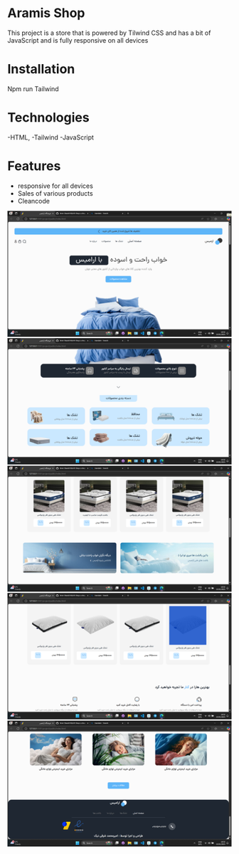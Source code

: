 # Aramis Shop
This project is a store that is powered by Tilwind CSS and has a bit of JavaScript and is fully responsive on all devices
# Installation 
Npm run Tailwind 

# Technologies
-HTML, 
-Tailwind
-JavaScript
#   Features
- responsive for all devices
- Sales of various products
- Cleancode 
<img src="./Demo-img/Screenshot (126).png">
<img src="./Demo-img/Screenshot (127).png">
<img src="./Demo-img/Screenshot (128).png">
<img src="./Demo-img/Screenshot (129).png">
<img src="./Demo-img/Screenshot (130).png"> 

